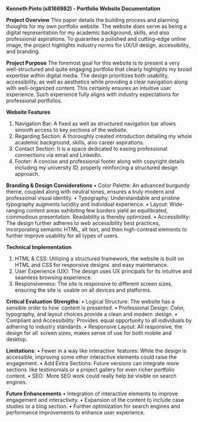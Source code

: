 **Kenneth Pinto (s8166982) - Portfolio Website Documentation**

**Project Overview**
This paper details the building process and planning thoughts for my own portfolio website. The website does serve as being a digital representation for my academic background, skills, and also professional aspirations. To guarantee a polished and cutting-edge online image, the project highlights industry norms for UX/UI design, accessibility, and branding.

**Project Purpose**
The foremost goal for this website is to present a very well-structured and quite engaging portfolio that clearly highlights my broad expertise within digital media. The design prioritizes both usability, accessibility, as well as aesthetics while providing a clear navigation along with well-organized content. This certainly ensures an intuitive user experience. Such experience fully aligns with industry expectations for professional portfolios.

**Website Features**
1.	Navigation Bar: A fixed as well as structured navigation bar allows smooth access to key sections of the website.
2.	Regarding Section: A thoroughly created introduction detailing my whole academic background, skills, also career aspirations.
3.	Contact Section: It is a space dedicated to easing professional connections via email and LinkedIn.
4.	Footer: A concise and professional footer along with copyright details including my university ID, properly reinforcing a structured design approach.

**Branding & Design Considerations**
•	Color Palette: An advanced burgundy theme, coupled along with neutral tones, ensures a truly modern and professional visual identity.
•	Typography: Understandable and pristine typography augments lucidity and individual experience.
•	Layout: Wide-ranging content areas exhibiting few borders yield an equilibrated, commodious presentation. Readability is thereby optimized.
•	Accessibility: The design further adheres to web accessibility best practices, incorporating semantic HTML, alt text, and then high-contrast elements to further improve usability for all types of users.

**Technical Implementation**
1.	HTML & CSS: Utilizing a structured framework, the website is built on HTML and CSS for responsive designs and easy maintenance.
2.	User Experience (UX): The design uses UX principals for its intuitive and seamless browsing experience.
3.	Responsiveness: The site is responsive to different screen sizes, ensuring the site is usable on all devices and platforms.

**Critical Evaluation**
**Strengths**:
•	Logical Structure: The website has a sensible order to how content is presented.
•	Professional Design: Color, typography, and layout choices provide a clean and modern design.
•	Compliant and Accessibility: Provides equal opportunity to all individuals by adhering to industry standards.
•	Responsive Layout: All responsive, the design for all screen sizes, makes sense of use for both mobile and desktop.

**Limitations**:
•	Fewer in a way like interactive features: While the design is accessible, improving some other interactive elements could raise the engagement.
•	Add Extra Sections: Future versions can integrate more sections like testimonials or a project gallery for even richer portfolio content.
•	SEO: More SEO work could really help be visible on search engines.

**Future Enhancements**
•	Integration of interactive elements to improve engagement and interactivity.
•	Expansion of the content to include case studies or a blog section.
•	Further optimization for search engines and performance improvements to enhance user experience.
